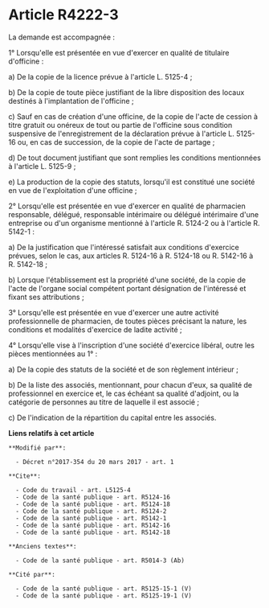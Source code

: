 # Article R4222-3

La demande est accompagnée : 

1° Lorsqu'elle est présentée en vue d'exercer en qualité de titulaire d'officine : 

a) De la copie de la licence prévue à l'article L. 5125-4 ; 

b) De la copie de toute pièce justifiant de la libre disposition des locaux destinés à l'implantation de l'officine ; 

c) Sauf en cas de création d'une officine, de la copie de l'acte de cession à titre gratuit ou onéreux de tout ou partie de
l'officine sous condition suspensive de l'enregistrement de la déclaration prévue à l'article L. 5125-16 ou, en cas de
succession, de la copie de l'acte de partage ; 

d) De tout document justifiant que sont remplies les conditions mentionnées à l'article L. 5125-9 ; 

e) La production de la copie des statuts, lorsqu'il est constitué une société en vue de l'exploitation d'une officine ; 

2° Lorsqu'elle est présentée en vue d'exercer en qualité de pharmacien responsable, délégué, responsable intérimaire ou
délégué intérimaire d'une entreprise ou d'un organisme mentionné à l'article R. 5124-2 ou à l'article R. 5142-1 : 

a) De la justification que l'intéressé satisfait aux conditions d'exercice prévues, selon le cas, aux articles R. 5124-16 à
R. 5124-18 ou R. 5142-16 à R. 5142-18 ; 

b) Lorsque l'établissement est la propriété d'une société, de la copie de l'acte de l'organe social compétent portant
désignation de l'intéressé et fixant ses attributions ; 

3° Lorsqu'elle est présentée en vue d'exercer une autre activité professionnelle de pharmacien, de toutes pièces précisant la
nature, les conditions et modalités d'exercice de ladite activité ; 

4° Lorsqu'elle vise à l'inscription d'une société d'exercice libéral, outre les pièces mentionnées au 1° : 

a) De la copie des statuts de la société et de son règlement intérieur ; 

b) De la liste des associés, mentionnant, pour chacun d'eux, sa qualité de professionnel en exercice et, le cas échéant sa
qualité d'adjoint, ou la catégorie de personnes au titre de laquelle il est associé ; 

c) De l'indication de la répartition du capital entre les associés.

**Liens relatifs à cet article**

	**Modifié par**:

	  - Décret n°2017-354 du 20 mars 2017 - art. 1

	**Cite**:

	  - Code du travail - art. L5125-4
	  - Code de la santé publique - art. R5124-16
	  - Code de la santé publique - art. R5124-18
	  - Code de la santé publique - art. R5124-2
	  - Code de la santé publique - art. R5142-1
	  - Code de la santé publique - art. R5142-16
	  - Code de la santé publique - art. R5142-18

	**Anciens textes**:

	  - Code de la santé publique - art. R5014-3 (Ab)

	**Cité par**:

	  - Code de la santé publique - art. R5125-15-1 (V)
	  - Code de la santé publique - art. R5125-19-1 (V)
